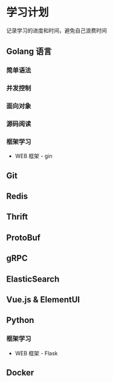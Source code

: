 # 学习计划
记录学习的进度和时间，避免自己浪费时间

## Golang 语言

### 简单语法

### 并发控制

### 面向对象

### 源码阅读

### 框架学习

- WEB 框架 - gin


## Git


## Redis


## Thrift


## ProtoBuf


## gRPC


## ElasticSearch


## Vue.js & ElementUI


## Python

### 框架学习

- WEB 框架 - Flask


## Docker